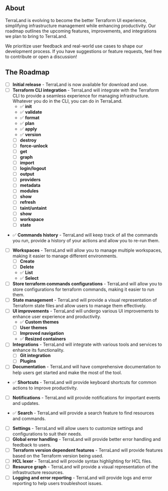 ## About

TerraLand is evolving to become the better Terraform UI experience, simplifying infrastructure management while enhancing productivity. Our roadmap outlines the upcoming features, improvements, and integrations we plan to bring to TerraLand.

We prioritize user feedback and real-world use cases to shape our development process. If you have suggestions or feature requests, feel free to contribute or open a discussion!

## The Roadmap

- [ ] **Initial release** - TerraLand is now available for download and use. 
- [ ] **Terraform CLI integration** - TerraLand will integrate with the Terraform CLI to provide a seamless experience for managing infrastructure. Whatever you do in the CLI, you can do in TerraLand.
    - ✅ **init** 
    - ✅ **validate**
    - ✅ **format**
    - ✅ **plan**
    - ✅ **apply**
    - ✅ **version**
    - [ ] **destroy**
    - [ ] **force-unlock**
    - [ ] **get**
    - [ ] **graph**
    - [ ] **import**
    - [ ] **login/logout**
    - [ ] **output**
    - [ ] **providers**
    - [ ] **metadata**
    - [ ] **modules**
    - [ ] **show**
    - [ ] **refresh**
    - [ ] **taint/untaint**
    - [ ] **show**
    - [ ] **workspace**
    - [ ] **state**

- ✅ **Commands history** - TerraLand will keep track of all the commands you run, provide a history of your actions and allow you to re-run them.
- [ ] **Workspaces** - TerraLand will allow you to manage multiple workspaces, making it easier to manage different environments.
    - [ ] **Create**
    - [ ] **Delete**
    - ✅ **List**
    - ✅ **Select**
- [ ] **Store terraform commands configurations** - TerraLand will allow you to store configurations for terraform commands, making it easier to run them.
- [ ] **State management** - TerraLand will provide a visual representation of Terraform state files and allow users to manage them effectively.
- [ ] **UI improvements** - TerraLand will undergo various UI improvements to enhance user experience and productivity.
    - ✅ **Custom themes**
    - [ ] **User themes**
    - [ ] **Improved navigation**
    - ✅ **Resized containers**
- [ ] **Integrations** - TerraLand will integrate with various tools and services to enhance its functionality.
    - [ ] **Git integration**
    - [ ] **Plugins**
- [ ] **Documentation** - TerraLand will have comprehensive documentation to help users get started and make the most of the tool.
- ✅ **Shortcuts** - TerraLand will provide keyboard shortcuts for common actions to improve productivity.
- [ ] **Notifications** - TerraLand will provide notifications for important events and updates.
- ✅ **Search** - TerraLand will provide a search feature to find resources and commands.
- [ ] **Settings** - TerraLand will allow users to customize settings and configurations to suit their needs.
- [ ] **Global error handling** - TerraLand will provide better error handling and feedback to users.
- [ ] **Terraform version dependent features** - TerraLand will provide features based on the Terraform version being used.
- [ ] **HCL lexer** - TerraLand will provide syntax highlighting for HCL files.
- [ ] **Resource graph** - TerraLand will provide a visual representation of the infrastructure resources.
- [ ] **Logging and error reporting** - TerraLand will provide logs and error reporting to help users troubleshoot issues.
